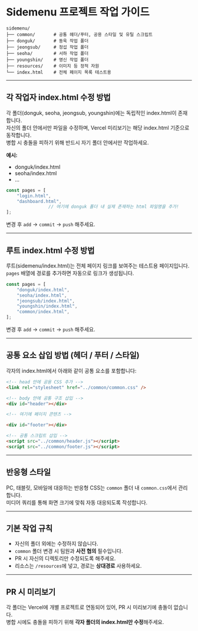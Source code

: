 # Sidemenu 프로젝트 작업 가이드

```
sidemenu/
├── common/       # 공통 헤더/푸터, 공용 스타일 및 유틸 스크립트
├── donguk/       # 동욱 작업 폴더
├── jeongsub/     # 정섭 작업 폴더
├── seoha/        # 서하 작업 폴더
├── youngshin/    # 영신 작업 폴더
├── resources/    # 이미지 등 정적 자원
└── index.html    # 전체 페이지 목록 테스트용
```

---

## 각 작업자 index.html 수정 방법

각 폴더(donguk, seoha, jeongsub, youngshin)에는 독립적인 index.html이 존재합니다.  
자신의 폴더 안에서만 파일을 수정하며, Vercel 미리보기는 해당 index.html 기준으로 동작합니다.  
병합 시 충돌을 피하기 위해 반드시 자기 폴더 안에서만 작업하세요.

**예시:**

-   donguk/index.html
-   seoha/index.html
-   ...

```js
const pages = [
    "login.html",
    "dashboard.html",
                // 여기에 donguk 폴더 내 실제 존재하는 html 파일명을 추가!
];
```

변경 후 `add` → `commit` → `push` 해주세요.

---

## 루트 index.html 수정 방법

루트(sidemenu/index.html)는 전체 페이지 링크를 보여주는 테스트용 페이지입니다.  
`pages` 배열에 경로를 추가하면 자동으로 링크가 생성됩니다.

```js
const pages = [
    "donguk/index.html",
    "seoha/index.html",
    "jeongsub/index.html",
    "youngshin/index.html",
    "common/index.html",
];
```

변경 후 `add` → `commit` → `push` 해주세요.

---

## 공통 요소 삽입 방법 (헤더 / 푸터 / 스타일)

각자의 index.html에서 아래와 같이 공통 요소를 포함합니다:

```html
<!-- head 안에 공용 CSS 추가 -->
<link rel="stylesheet" href="../common/common.css" />

<!-- body 안에 공통 구조 삽입 -->
<div id="header"></div>

<!-- 여기에 페이지 콘텐츠 -->

<div id="footer"></div>

<!-- 공통 스크립트 삽입 -->
<script src="../common/header.js"></script>
<script src="../common/footer.js"></script>
```

---

## 반응형 스타일

PC, 태블릿, 모바일에 대응하는 반응형 CSS는 `common` 폴더 내 `common.css`에서 관리합니다.  
미디어 쿼리를 통해 화면 크기에 맞춰 자동 대응되도록 작성합니다.

---

## 기본 작업 규칙

-   자신의 폴더 외에는 수정하지 않습니다.
-   `common` 폴더 변경 시 팀원과 **사전 협의** 필수입니다.
-   PR 시 자신의 디렉토리만 수정되도록 해주세요.
-   리소스는 `/resources`에 넣고, 경로는 **상대경로** 사용하세요.

---

## PR 시 미리보기

각 폴더는 Vercel에 개별 프로젝트로 연동되어 있어, PR 시 미리보기에 충돌이 없습니다.  
병합 시에도 충돌을 피하기 위해 **각자 폴더의 index.html만 수정**해주세요.
